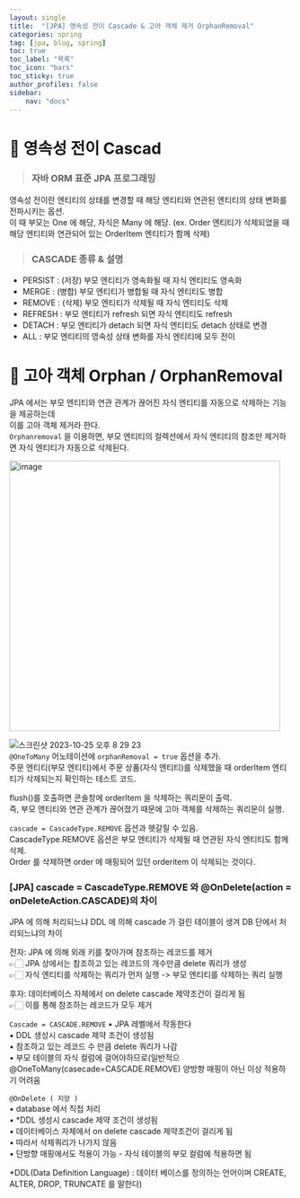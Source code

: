 ```yaml
---
layout: single
title:  "[JPA] 영속성 전이 Cascade & 고아 객체 제거 OrphanRemoval"
categories: spring
tag: [jpa, blog, spring]
toc: true
toc_label: "목록"
toc_icon: "bars"
toc_sticky: true
author_profiles: false
sidebar:
    nav: "docs"
---  
```


 # 💎 영속성 전이 Cascad
> ### 자바 ORM 표준 JPA 프로그래밍  

영속성 전이란 엔티티의 상태를 변경할 때 해당 엔티티와 연관된 엔티티의 상태 변화를 전파시키는 옵션.  
이 때 부모는 One 에 해당, 자식은 Many 에 해당. 
(ex. Order 엔티티가 삭제되었을 때 해당 엔티티와 연관되어 있는 OrderItem 엔티티가 함께 삭제)  

> ### CASCADE 종류 & 설명

- PERSIST : (저장) 부모 엔티티가 영속화될 때 자식 엔티티도 영속화
- MERGE : (병합) 부모 엔티티가 병합될 때 자식 엔티티도 병합
- REMOVE : (삭제) 부모 엔티티가 삭제될 때 자식 엔티티도 삭제
- REFRESH : 부모 엔티티가 refresh 되면 자식 엔티티도 refresh
- DETACH : 부모 엔티티가 detach 되면 자식 엔티티도 detach 상태로 변경
- ALL : 부모 엔티티의 영속성 상태 변화를 자식 엔티티에 모두 전이


 # 💎 고아 객체 Orphan / OrphanRemoval  

JPA 에서는 부모 엔티티와 연관 관계가 끊어진 자식 엔티티를 자동으로 삭제하는 기능을 제공하는데  
이를 고아 객체 제거라 한다.  
```Orphanremoval``` 을 이용하면, 부모 엔티티의 컬렉션에서 자식 엔티티의 참조만 제거하면 자식 엔티티가 자동으로 삭제된다.  

<img width="482" alt="image" src="https://github.com/5selny/5selny.github.io/assets/115622936/fa8260da-4b86-4ead-a9ba-57bf3eb79615">


![스크린샷 2023-10-25 오후 8 29 23](https://github.com/5selny/5selny.github.io/assets/115622936/a4185104-10f5-4909-8ea7-2024b6ef5248)  
```@OneToMany``` 어노테이션에 ```orphanRemoval = true``` 옵션을 추가.  
주문 엔티티(부모 엔티티)에서 주문 상품(자식 엔티티)를 삭제했을 때 orderItem 엔티티가 삭제되는지 확인하는 테스트 코드.    

flush()를 호출하면 콘솔창에 orderItem 을 삭제하는 쿼리문이 출력.  
즉, 부모 엔티티와 연관 관계가 끊어졌기 때문에 고아 객체를 삭제하는 쿼리문이 실행.  

```cascade = CascadeType.REMOVE``` 옵션과 헷갈릴 수 있음.  
CascadeType.REMOVE 옵션은 부모 엔티티가 삭제될 때 연관된 자식 엔티티도 함께 삭제.  
Order 를 삭제하면 order 에 매핑되어 있던 orderitem 이 삭제되는 것이다.  

### [JPA] cascade = CascadeType.REMOVE 와 @OnDelete(action = onDeleteAction.CASCADE)의 차이


JPA 에 의해 처리되느냐 DDL 에 의해 cascade 가 걸린 테이블이 생겨 DB 단에서 처리되느냐의 차이


전자: JPA 에 의해 외래 키를 찾아가며 참조하는 레코드를 제거   
	👉🏻 JPA 상에서는 참조하고 있는 레코드의 개수만큼 delete 쿼리가 생성  
	👉🏻 자식 엔티티를 삭제하는 쿼리가 먼저 실행 -> 부모 엔티티를 삭제하는 쿼리 실행  

후자: 데이터베이스 자체에서 on delete cascade 제약조건이 걸리게 됨  
	👉🏻 이를 통해 참조하는 레코드가 모두 제거  


```Cascade = CASCADE.REMOVE``` 
 ▪ JPA 레벨에서 작동한다  
 ▪ DDL 생성시 cascade 제약 조건이 생성됨  
 ▪ 참조하고 있는 레코드 수 만큼 delete 쿼리가 나감  
 ▪ 부모 테이블의 자식 컬럼에 걸어야하므로(일반적으@OneToMany(casecade=CASCADE.REMOVE) 양방향 매핑이 아닌 이상 적용하기 어려움  


```@OnDelete ( 지양 )```   
 ▪ database 에서 직접 처리  
 ▪ *DDL 생성시 cascade 제약 조건이 생성됨  
 ▪ 데이터베이스 자체에서 on delete cascade 제약조건이 걸리게 됨  
 ▪ 따라서 삭제쿼리가 나가지 않음  
 ▪ 단방향 매핑에서도 적용이 가능 - 자식 테이블의 부모 컬럼에 적용하면 됨  


*DDL(Data Definition Language) : 데이터 베이스를 정의하는 언어이며 CREATE, ALTER, DROP, TRUNCATE 를 말한다) 
